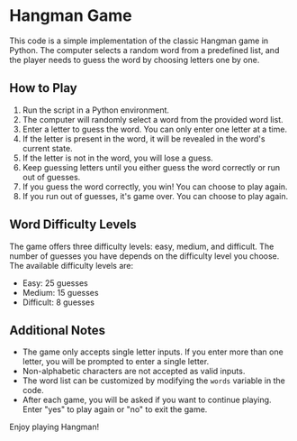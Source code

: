 # Hangman Game

This code is a simple implementation of the classic Hangman game in Python. The computer selects a random word from a predefined list, and the player needs to guess the word by choosing letters one by one.

## How to Play

1. Run the script in a Python environment.
2. The computer will randomly select a word from the provided word list.
3. Enter a letter to guess the word. You can only enter one letter at a time.
4. If the letter is present in the word, it will be revealed in the word's current state.
5. If the letter is not in the word, you will lose a guess.
6. Keep guessing letters until you either guess the word correctly or run out of guesses.
7. If you guess the word correctly, you win! You can choose to play again.
8. If you run out of guesses, it's game over. You can choose to play again.

## Word Difficulty Levels

The game offers three difficulty levels: easy, medium, and difficult. The number of guesses you have depends on the difficulty level you choose. The available difficulty levels are:

- Easy: 25 guesses
- Medium: 15 guesses
- Difficult: 8 guesses

## Additional Notes

- The game only accepts single letter inputs. If you enter more than one letter, you will be prompted to enter a single letter.
- Non-alphabetic characters are not accepted as valid inputs.
- The word list can be customized by modifying the `words` variable in the code.
- After each game, you will be asked if you want to continue playing. Enter "yes" to play again or "no" to exit the game.

Enjoy playing Hangman!
